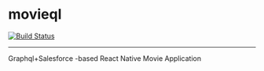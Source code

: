 # movieql

[![Build Status](https://travis-ci.com/rricard/movieql.svg?token=2g9rnBV6ArnPHqPzyhwo&branch=master)](https://travis-ci.com/rricard/movieql)

---

Graphql+Salesforce -based React Native Movie Application
